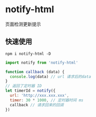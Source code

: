 # notify-html
页面检测更新提示
## 快速使用
```shell
npm i notify-html -D

```

```js
import notify from 'notify-html'

function callback (data) {
  console.log(data) // url 请求后的data
}
// 返回了定时器 ID
let timerId = notify({
  url: 'http://xxx.xxx.xxx',
  timer: 30 * 1000, // 定时器时间 ms
  callback // 请求回来的回调
})

```
